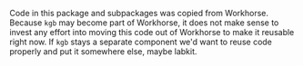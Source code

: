 Code in this package and subpackages was copied from Workhorse. Because `kgb` may become part of Workhorse, it does not make sense to
invest any effort into moving this code out of Workhorse to make it reusable right now. If `kgb` stays a separate component
we'd want to reuse code properly and put it somewhere else, maybe labkit.
